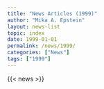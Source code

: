 ```yaml
---
title: "News Articles (1999)"
author: "Mika A. Epstein"
layout: news-list
topic: index
date: 1999-01-01
permalink: /news/1999/
categories: ["News"]
tags: ["1999"]
---
```


{{< news >}}
